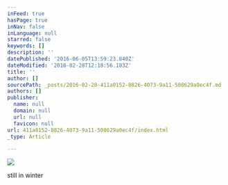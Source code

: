 ```yaml
---
inFeed: true
hasPage: true
inNav: false
inLanguage: null
starred: false
keywords: []
description: ''
datePublished: '2016-06-05T13:59:23.840Z'
dateModified: '2016-02-28T12:18:56.103Z'
title: ''
author: []
sourcePath: _posts/2016-02-28-411a0152-8826-4073-9a11-508629a0ec4f.md
authors: []
publisher:
  name: null
  domain: null
  url: null
  favicon: null
url: 411a0152-8826-4073-9a11-508629a0ec4f/index.html
_type: Article

---
```

![](https://the-grid-user-content.s3-us-west-2.amazonaws.com/b5cd8f9b-b830-47ff-893b-bef274c02d35.jpg)

still in winter